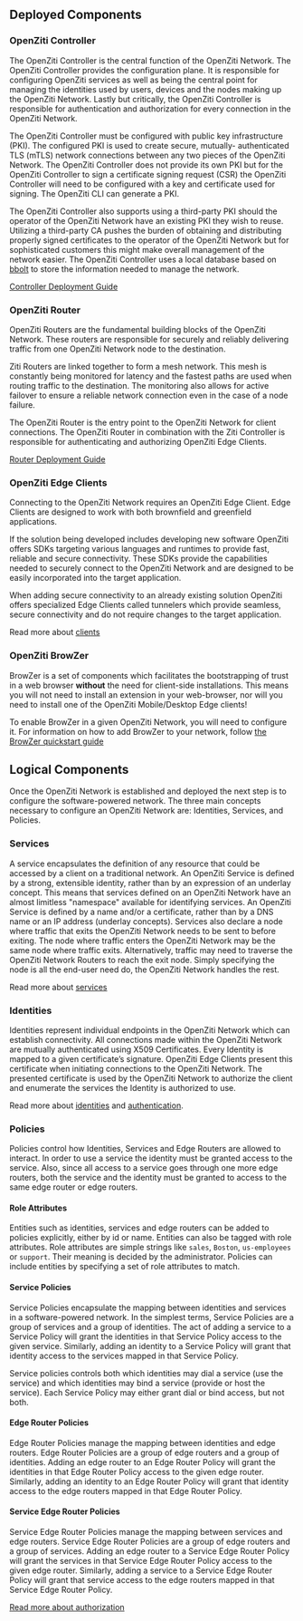 ## Deployed Components

### OpenZiti Controller

The OpenZiti Controller is the central function of the
OpenZiti Network. The OpenZiti Controller provides the
configuration plane. It is responsible for configuring OpenZiti services
as well as being the central point for managing the identities
used by users, devices and the nodes making up the OpenZiti Network.
Lastly but critically, the OpenZiti Controller is responsible for
authentication and authorization for every connection in the OpenZiti
Network.

The OpenZiti Controller must be configured with public key infrastructure
(PKI). The configured PKI is used to create secure, mutually-
authenticated TLS (mTLS) network connections between any two
pieces of the OpenZiti Network. The OpenZiti Controller does not provide its
own PKI but for the OpenZiti Controller to sign a certificate signing request (CSR)
the OpenZiti Controller will need to be configured with a key and
certificate used for signing. The OpenZiti CLI can generate a PKI.

The OpenZiti Controller also supports using a third-party PKI should the
operator of the OpenZiti Network have an existing PKI they wish to
reuse. Utilizing a third-party CA pushes the burden of obtaining
and distributing properly signed certificates to the operator of
the OpenZiti Network but for sophisticated customers this might make
overall management of the network easier.
The OpenZiti Controller uses a local database based on [bbolt](https://github.com/etcd-io/bbolt) to
store the information needed to manage the network.

[Controller Deployment Guide](../../reference/deployments/01-controller.md)

### OpenZiti Router

OpenZiti Routers are the fundamental building blocks of the OpenZiti
Network. These routers are responsible for securely and reliably
delivering traffic from one OpenZiti Network node to the destination.

Ziti Routers are linked together to form a mesh network. This mesh is
constantly being monitored for latency and the fastest paths are
used when routing traffic to the destination. The monitoring also
allows for active failover to ensure a reliable network connection
even in the case of a node failure.

The OpenZiti Router is the entry point to the OpenZiti Network for client connections.
The OpenZiti Router in combination with the Ziti Controller is responsible
for authenticating and authorizing OpenZiti Edge Clients.

[Router Deployment Guide](../../reference/deployments/02-router/01-deployment.md)

### OpenZiti Edge Clients

Connecting to the OpenZiti Network requires an OpenZiti Edge Client. Edge
Clients are designed to work with both brownfield and greenfield
applications.

If the solution being developed includes developing new
software OpenZiti offers SDKs targeting various languages
and runtimes to provide fast, reliable and secure connectivity.
These SDKs provide the capabilities needed to securely connect
to the OpenZiti Network and are designed to be easily incorporated
into the target application.

When adding secure connectivity to an already existing solution
OpenZiti offers specialized Edge Clients called tunnelers
which provide seamless, secure connectivity and do not require
changes to the target application.

Read more about [clients](../core-concepts/clients/choose.mdx)

### OpenZiti BrowZer

BrowZer is a set of components which facilitates the bootstrapping of trust
in a web browser **without** the need for client-side installations. This means you will not
need to install an extension in your web-browser, nor will you need to install one of the
OpenZiti Mobile/Desktop Edge clients!

To enable BrowZer in a given OpenZiti Network, you will need to configure it. For information
on how to add BrowZer to your network, follow [the BrowZer quickstart guide](../quickstarts/browzer/index.md)

## Logical Components

Once the OpenZiti Network is established and deployed the next step
is to configure the software-powered network. The three main
concepts necessary to configure an OpenZiti Network are: Identities,
Services, and Policies.

### Services

A service encapsulates the definition of any resource that could
be accessed by a client on a traditional network. An OpenZiti Service is
defined by a strong, extensible identity, rather than by an
expression of an underlay concept. This means that services
defined on an OpenZiti Network have an almost limitless "namespace"
available for identifying services. An OpenZiti Service is defined by a
name and/or a certificate, rather than by a DNS name or an IP
address (underlay concepts). Services also declare a node where
traffic that exits the OpenZiti Network needs to be sent to before
exiting. The node where traffic enters the OpenZiti Network may be the same
node where traffic exits. Alternatively, traffic may need to traverse the
OpenZiti Network Routers to reach the exit node. Simply specifying the
node is all the end-user need do, the OpenZiti Network handles the
rest.

Read more about [services](../core-concepts/services/overview.mdx)

### Identities

Identities represent individual endpoints in the OpenZiti Network
which can establish connectivity. All connections made within the
OpenZiti Network are mutually authenticated using X509 Certificates.
Every Identity is mapped to a given certificate’s signature. OpenZiti
Edge Clients present this certificate when initiating connections
to the OpenZiti Network. The presented certificate is used by the OpenZiti
Network to authorize the client and enumerate the services the
Identity is authorized to use.

Read more about [identities](../core-concepts/identities/overview.mdx) and [authentication](../core-concepts/security/authentication/auth.md).

### Policies

Policies control how Identities, Services and Edge Routers are allowed
to interact. In order to use a service the identity must be granted
access to the service. Also, since all access to a service goes through
one more edge routers, both the service and the identity must be
granted to access to the same edge router or edge routers.

#### Role Attributes

Entities such as identities, services and edge routers can be added to
policies explicitly, either by id or name. Entities can  also be tagged
with role attributes. Role attributes are simple strings like `sales`,
`Boston`, `us-employees` or `support`. Their meaning is decided by the
administrator. Policies can include entities by specifying a set of role
attributes to match.

#### Service Policies

Service Policies encapsulate the mapping between identities and
services in a software-powered network. In the simplest terms,
Service Policies are a group of services and a group of identities.
The act of adding a service to a Service Policy will grant the
identities in that Service Policy access to the given service.
Similarly, adding an identity to a Service Policy will grant that
identity access to the services mapped in that Service Policy.

Service policies controls both which identities may dial a service (use the service)
and which identities may bind a service (provide or host the service).
Each Service Policy may either grant dial or bind access, but not both.

#### Edge Router Policies

Edge Router Policies manage the mapping between identities and
edge routers. Edge Router Policies are a group of edge routers
and a group of identities. Adding an edge router to an Edge
Router Policy will grant the identities in that Edge Router
Policy access to the given edge router. Similarly, adding an identity
to an Edge Router Policy will grant that identity access to the
edge routers mapped in that Edge Router Policy.

#### Service Edge Router Policies

Service Edge Router Policies manage the mapping between services and
edge routers. Service Edge Router Policies are a group of edge routers
and a group of services. Adding an edge router to a Service Edge
Router Policy will grant the services in that Service Edge Router
Policy access to the given edge router. Similarly, adding a service
to a Service Edge Router Policy will grant that service access to the
edge routers mapped in that Service Edge Router Policy.

[Read more about authorization](../core-concepts/security/authorization/policies/overview.mdx)
